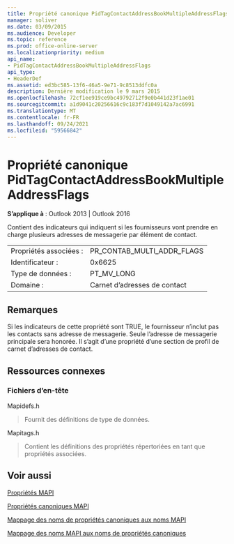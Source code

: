 ```yaml
---
title: Propriété canonique PidTagContactAddressBookMultipleAddressFlags
manager: soliver
ms.date: 03/09/2015
ms.audience: Developer
ms.topic: reference
ms.prod: office-online-server
ms.localizationpriority: medium
api_name:
- PidTagContactAddressBookMultipleAddressFlags
api_type:
- HeaderDef
ms.assetid: ed3bc585-13f6-46a5-9e71-9c8513ddfc0a
description: Dernière modification le 9 mars 2015
ms.openlocfilehash: 72cf1ee919ce9bc49792712f9e0b441d23f1ae01
ms.sourcegitcommit: a1d9041c20256616c9c183f7d1049142a7ac6991
ms.translationtype: MT
ms.contentlocale: fr-FR
ms.lasthandoff: 09/24/2021
ms.locfileid: "59566842"
---
```

# <a name="pidtagcontactaddressbookmultipleaddressflags-canonical-property"></a>Propriété canonique PidTagContactAddressBookMultipleAddressFlags

  
  
**S’applique à** : Outlook 2013 | Outlook 2016 
  
Contient des indicateurs qui indiquent si les fournisseurs vont prendre en charge plusieurs adresses de messagerie par élément de contact.
  
|||
|:-----|:-----|
|Propriétés associées :  <br/> |PR_CONTAB_MULTI_ADDR_FLAGS  <br/> |
|Identificateur :  <br/> |0x6625  <br/> |
|Type de données :  <br/> |PT_MV_LONG  <br/> |
|Domaine :  <br/> |Carnet d’adresses de contact  <br/> |
   
## <a name="remarks"></a>Remarques

Si les indicateurs de cette propriété sont TRUE, le fournisseur n’inclut pas les contacts sans adresse de messagerie. Seule l’adresse de messagerie principale sera honorée. Il s’agit d’une propriété d’une section de profil de carnet d’adresses de contact.
  
## <a name="related-resources"></a>Ressources connexes

### <a name="header-files"></a>Fichiers d’en-tête

Mapidefs.h
  
> Fournit des définitions de type de données.
    
Mapitags.h
  
> Contient les définitions des propriétés répertoriées en tant que propriétés associées.
    
## <a name="see-also"></a>Voir aussi



[Propriétés MAPI](mapi-properties.md)
  
[Propriétés canoniques MAPI](mapi-canonical-properties.md)
  
[Mappage des noms de propriétés canoniques aux noms MAPI](mapping-canonical-property-names-to-mapi-names.md)
  
[Mappage des noms MAPI aux noms de propriétés canoniques](mapping-mapi-names-to-canonical-property-names.md)

